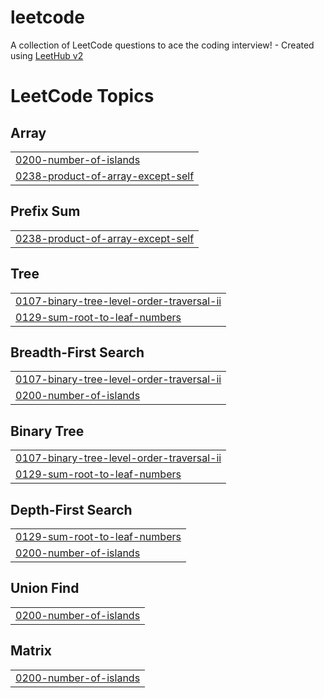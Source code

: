# leetcode
A collection of LeetCode questions to ace the coding interview! - Created using [LeetHub v2](https://github.com/arunbhardwaj/LeetHub-2.0)

<!---LeetCode Topics Start-->
# LeetCode Topics
## Array
|  |
| ------- |
| [0200-number-of-islands](https://github.com/sukumars67/leetcode/tree/master/0200-number-of-islands) |
| [0238-product-of-array-except-self](https://github.com/sukumars67/leetcode/tree/master/0238-product-of-array-except-self) |
## Prefix Sum
|  |
| ------- |
| [0238-product-of-array-except-self](https://github.com/sukumars67/leetcode/tree/master/0238-product-of-array-except-self) |
## Tree
|  |
| ------- |
| [0107-binary-tree-level-order-traversal-ii](https://github.com/sukumars67/leetcode/tree/master/0107-binary-tree-level-order-traversal-ii) |
| [0129-sum-root-to-leaf-numbers](https://github.com/sukumars67/leetcode/tree/master/0129-sum-root-to-leaf-numbers) |
## Breadth-First Search
|  |
| ------- |
| [0107-binary-tree-level-order-traversal-ii](https://github.com/sukumars67/leetcode/tree/master/0107-binary-tree-level-order-traversal-ii) |
| [0200-number-of-islands](https://github.com/sukumars67/leetcode/tree/master/0200-number-of-islands) |
## Binary Tree
|  |
| ------- |
| [0107-binary-tree-level-order-traversal-ii](https://github.com/sukumars67/leetcode/tree/master/0107-binary-tree-level-order-traversal-ii) |
| [0129-sum-root-to-leaf-numbers](https://github.com/sukumars67/leetcode/tree/master/0129-sum-root-to-leaf-numbers) |
## Depth-First Search
|  |
| ------- |
| [0129-sum-root-to-leaf-numbers](https://github.com/sukumars67/leetcode/tree/master/0129-sum-root-to-leaf-numbers) |
| [0200-number-of-islands](https://github.com/sukumars67/leetcode/tree/master/0200-number-of-islands) |
## Union Find
|  |
| ------- |
| [0200-number-of-islands](https://github.com/sukumars67/leetcode/tree/master/0200-number-of-islands) |
## Matrix
|  |
| ------- |
| [0200-number-of-islands](https://github.com/sukumars67/leetcode/tree/master/0200-number-of-islands) |
<!---LeetCode Topics End-->